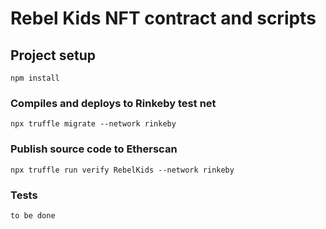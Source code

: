 # Rebel Kids NFT contract and scripts

## Project setup
```
npm install
```

### Compiles and deploys to Rinkeby test net
```
npx truffle migrate --network rinkeby
```

### Publish source code to Etherscan
```
npx truffle run verify RebelKids --network rinkeby
```

### Tests
```
to be done
```
